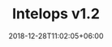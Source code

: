 ---
title: "Intelops v1.2"
date: 2018-12-28T11:02:05+06:00
description: "this is meta description"
version : "1.2"
---
